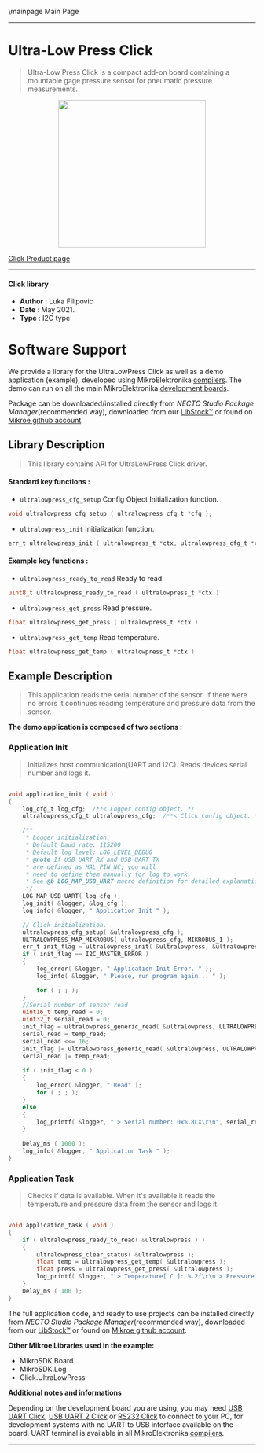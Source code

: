 \mainpage Main Page

---
# Ultra-Low Press Click

> Ultra-Low Press Click is a compact add-on board containing a mountable gage pressure sensor for pneumatic pressure measurements.

<p align="center">
  <img src="https://download.mikroe.com/images/click_for_ide/ultra_low_press_click.png" height=300px>
</p>

[Click Product page](https://www.mikroe.com/ultra-low-press-click)

---


#### Click library

- **Author**        : Luka Filipovic
- **Date**          : May 2021.
- **Type**          : I2C type


# Software Support

We provide a library for the UltraLowPress Click
as well as a demo application (example), developed using MikroElektronika
[compilers](https://www.mikroe.com/necto-studio).
The demo can run on all the main MikroElektronika [development boards](https://www.mikroe.com/development-boards).

Package can be downloaded/installed directly from *NECTO Studio Package Manager*(recommended way), downloaded from our [LibStock&trade;](https://libstock.mikroe.com) or found on [Mikroe github account](https://github.com/MikroElektronika/mikrosdk_click_v2/tree/master/clicks).

## Library Description

> This library contains API for UltraLowPress Click driver.

#### Standard key functions :

- `ultralowpress_cfg_setup` Config Object Initialization function.
```c
void ultralowpress_cfg_setup ( ultralowpress_cfg_t *cfg );
```

- `ultralowpress_init` Initialization function.
```c
err_t ultralowpress_init ( ultralowpress_t *ctx, ultralowpress_cfg_t *cfg );
```

#### Example key functions :

- `ultralowpress_ready_to_read` Ready to read.
```c
uint8_t ultralowpress_ready_to_read ( ultralowpress_t *ctx )
```

- `ultralowpress_get_press` Read pressure.
```c
float ultralowpress_get_press ( ultralowpress_t *ctx )
```

- `ultralowpress_get_temp` Read temperature.
```c
float ultralowpress_get_temp ( ultralowpress_t *ctx )
```

## Example Description

> This application reads the serial number of the sensor. If there were 
no errors it continues reading temperature and pressure data from the sensor.

**The demo application is composed of two sections :**

### Application Init

> Initializes host communication(UART and I2C). Reads devices serial number and logs it.

```c

void application_init ( void ) 
{
    log_cfg_t log_cfg;  /**< Logger config object. */
    ultralowpress_cfg_t ultralowpress_cfg;  /**< Click config object. */

    /** 
     * Logger initialization.
     * Default baud rate: 115200
     * Default log level: LOG_LEVEL_DEBUG
     * @note If USB_UART_RX and USB_UART_TX 
     * are defined as HAL_PIN_NC, you will 
     * need to define them manually for log to work. 
     * See @b LOG_MAP_USB_UART macro definition for detailed explanation.
     */
    LOG_MAP_USB_UART( log_cfg );
    log_init( &logger, &log_cfg );
    log_info( &logger, " Application Init " );

    // Click initialization.
    ultralowpress_cfg_setup( &ultralowpress_cfg );
    ULTRALOWPRESS_MAP_MIKROBUS( ultralowpress_cfg, MIKROBUS_1 );
    err_t init_flag = ultralowpress_init( &ultralowpress, &ultralowpress_cfg );
    if ( init_flag == I2C_MASTER_ERROR ) 
    {
        log_error( &logger, " Application Init Error. " );
        log_info( &logger, " Please, run program again... " );

        for ( ; ; );
    }
    //Serial number of sensor read
    uint16_t temp_read = 0;
    uint32_t serial_read = 0;
    init_flag = ultralowpress_generic_read( &ultralowpress, ULTRALOWPRESS_REG_SERIAL_NUM_H, &temp_read );
    serial_read = temp_read;
    serial_read <<= 16;
    init_flag |= ultralowpress_generic_read( &ultralowpress, ULTRALOWPRESS_REG_SERIAL_NUM_L, &temp_read );
    serial_read |= temp_read;
    
    if ( init_flag < 0 )
    {
        log_error( &logger, " Read" );
        for ( ; ; );
    }
    else
    {
        log_printf( &logger, " > Serial number: 0x%.8LX\r\n", serial_read );
    }
    
    Delay_ms ( 1000 );
    log_info( &logger, " Application Task " );
}

```

### Application Task

> Checks if data is available. When it's available it reads the temperature 
and pressure data from the sensor and logs it.

```c

void application_task ( void ) 
{
    if ( ultralowpress_ready_to_read( &ultralowpress ) )
    {
        ultralowpress_clear_status( &ultralowpress );
        float temp = ultralowpress_get_temp( &ultralowpress );
        float press = ultralowpress_get_press( &ultralowpress );
        log_printf( &logger, " > Temperature[ C ]: %.2f\r\n > Pressure[ Pa ]: %.2f\r\n", temp, press );
    }
    Delay_ms ( 100 );
}

```

The full application code, and ready to use projects can be installed directly from *NECTO Studio Package Manager*(recommended way), downloaded from our [LibStock&trade;](https://libstock.mikroe.com) or found on [Mikroe github account](https://github.com/MikroElektronika/mikrosdk_click_v2/tree/master/clicks).

**Other Mikroe Libraries used in the example:**

- MikroSDK.Board
- MikroSDK.Log
- Click.UltraLowPress

**Additional notes and informations**

Depending on the development board you are using, you may need
[USB UART Click](https://www.mikroe.com/usb-uart-click),
[USB UART 2 Click](https://www.mikroe.com/usb-uart-2-click) or
[RS232 Click](https://www.mikroe.com/rs232-click) to connect to your PC, for
development systems with no UART to USB interface available on the board. UART
terminal is available in all MikroElektronika
[compilers](https://shop.mikroe.com/compilers).

---
